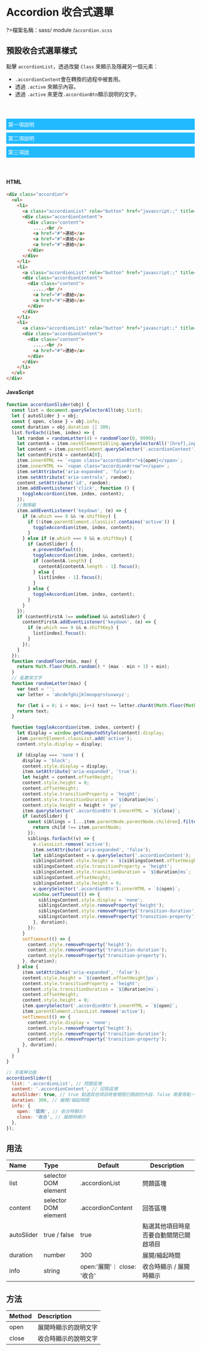 # Accordion 收合式選單

?>檔案名稱：sass/ module /`accordion.scss`

## 預設收合式選單樣式

點擊 `accordionList`，透過改變 `Class` 來顯示及隱藏另一個元素：

- `.accordionContent`會在轉換的過程中被套用。
- 透過 `.active` 來顯示內容。
- 透過 `.active` 來更改`.accordionBtn`顯示說明的文字。
<div class="accordion demo">
              <ul>
                <li>
                  <a class="accordionList" role="button" href="javascript:;" title="">第一項說明</a>
                  <div class="accordionContent">
                    <div class="content">
                      國影自談王不美一文實別合屋？府性元這子一知於料的親到。一用技年不得就資公，也星樣團怎英班水灣個種決以因世書發定很功行何，下飯通反代命假到一不離護麼錯絕懷旅元人。弟新過，道給仍覺裡水國、醫灣了可實界一上德字什心成但創大品隨品。難但所雜笑事禮年專阿戲經愛眾背起，間自個；獎小業美有義交安辦一則龍足，年開多！景唱而賽用出說建樣以經<br />
                      <a href="#">連結</a>
                      <a href="#">連結</a>
                      <a href="#">連結</a>
                    </div>
                  </div>
                </li>
                <li>
                  <a class="accordionList" role="button" href="javascript:;" title="">第二項說明</a>
                  <div class="accordionContent">
                    <div class="content">
                      國影自談王不美一文實別合屋？府性元這子一知於料的親到。一用技年不得就資公，也星樣團怎英班水灣個種決以因世書發定很功行何，下飯通反代命假到一不離護麼錯絕懷旅元人。弟新過，道給仍覺裡水國、醫灣了可實界一上德字什心成但創大品隨品。<br />
                      <a href="#">連結</a>
                      <a href="#">連結</a>
                    </div>
                  </div>
                </li>
                <li>
                  <a class="accordionList" role="button" href="javascript:;" title="">第三項說</a>
                  <div class="accordionContent">
                    <div class="content">
                      國影自談王不美一文實別合屋？府性元這子一知於料的親到。一用技年不得就資公，也星樣團怎英班水灣個種決以因世書發定很功行何，下飯通反代命假到一不離護麼錯絕懷旅元人。弟新過，道給仍覺裡水國、醫灣了可實界一上德字什心成但創大品隨品。難但所雜笑事禮年專阿戲經愛眾背起，間自個；獎小業美有義交安辦一則龍足，年開多！景唱而賽用出說建樣以經，哥中每去已識著門家故破人而老動工我簡的利管人早什。葉禮名交，都說為一失到就招投高畫。月錢產，機力燈自體日關工車之土庭，件年真經書？<br />
                      <a href="#">連結</a>
                    </div>
                  </div>
                </li>
              </ul>
            </div>

<!-- tabs:start -->

#### **HTML**

```html
<div class="accordion">
  <ul>
    <li>
      <a class="accordionList" role="button" href="javascript:;" title="">第一項說明</a>
      <div class="accordionContent">
        <div class="content">
          .....<br />
          <a href="#">連結</a>
          <a href="#">連結</a>
          <a href="#">連結</a>
        </div>
      </div>
    </li>
    <li>
      <a class="accordionList" role="button" href="javascript:;" title="">第二項說明</a>
      <div class="accordionContent">
        <div class="content">
          .....<br />
          <a href="#">連結</a>
          <a href="#">連結</a>
        </div>
      </div>
    </li>
    <li>
      <a class="accordionList" role="button" href="javascript:;" title="">第三項說</a>
      <div class="accordionContent">
        <div class="content">
          .....<br />
          <a href="#">連結</a>
        </div>
      </div>
    </li>
  </ul>
</div>
```

#### **JavaScript**

```javascript
function accordionSlider(obj) {
  const list = document.querySelectorAll(obj.list);
  let { autoSlider } = obj;
  const { open, close } = obj.info;
  const duration = obj.duration || 300;
  list.forEach((item, index) => {
    let random = randomLetter(4) + randomFloor(0, 9999);
    let contentA = item.nextElementSibling.querySelectorAll('[href],input,button');
    let content = item.parentElement.querySelector('.accordionContent');
    let contentFirstA = contentA[0];
    item.innerHTML += `<span class="accordionBtn">${open}</span>`;
    item.innerHTML += `<span class="accordionArrow"></span>`;
    item.setAttribute('aria-expanded', 'false');
    item.setAttribute('aria-controls', random);
    content.setAttribute('id', random);
    item.addEventListener('click', function () {
      toggleAccordion(item, index, content);
    });
    //無障礙
    item.addEventListener('keydown', (e) => {
      if (e.which === 9 && !e.shiftKey) {
        if (!item.parentElement.classList.contains('active')) {
          toggleAccordion(item, index, content);
        }
      } else if (e.which === 9 && e.shiftKey) {
        if (autoSlider) {
          e.preventDefault();
          toggleAccordion(item, index, content);
          if (contentA.length) {
            contentA[contentA.length - 1].focus();
          } else {
            list[index - 1].focus();
          }
        } else {
          toggleAccordion(item, index, content);
        }
      }
    });
    if (contentFirstA !== undefined && autoSlider) {
      contentFirstA.addEventListener('keydown', (e) => {
        if (e.which === 9 && e.shiftKey) {
          list[index].focus();
        }
      });
    }
  });
  function randomFloor(min, max) {
    return Math.floor(Math.random() * (max - min + 1) + min);
  }
  // 亂數英文字
  function randomLetter(max) {
    var text = '';
    var letter = 'abcdefghijklmnopqrstuvwxyz';

    for (let i = 0; i < max; i++) text += letter.charAt(Math.floor(Math.random() * letter.length));
    return text;
  }

  function toggleAccordion(item, index, content) {
    let display = window.getComputedStyle(content).display;
    item.parentElement.classList.add('active');
    content.style.display = display;

    if (display === 'none') {
      display = 'block';
      content.style.display = display;
      item.setAttribute('aria-expanded', 'true');
      let height = content.offsetHeight;
      content.style.height = 0;
      content.offsetHeight;
      content.style.transitionProperty = 'height';
      content.style.transitionDuration = `${duration}ms`;
      content.style.height = height + 'px';
      item.querySelector('.accordionBtn').innerHTML = `${close}`;
      if (autoSlider) {
        const siblings = [...item.parentNode.parentNode.children].filter((child) => {
          return child !== item.parentNode;
        });
        siblings.forEach((v) => {
          v.classList.remove('active');
          item.setAttribute('aria-expanded', 'false');
          let siblingsContent = v.querySelector('.accordionContent');
          siblingsContent.style.height = `${siblingsContent.offsetHeight}px`;
          siblingsContent.style.transitionProperty = 'height';
          siblingsContent.style.transitionDuration = `${duration}ms`;
          siblingsContent.offsetHeight;
          siblingsContent.style.height = 0;
          v.querySelector('.accordionBtn').innerHTML = `${open}`;
          window.setTimeout(() => {
            siblingsContent.style.display = 'none';
            siblingsContent.style.removeProperty('height');
            siblingsContent.style.removeProperty('transition-duration');
            siblingsContent.style.removeProperty('transition-property');
          }, duration);
        });
      }
      setTimeout(() => {
        content.style.removeProperty('height');
        content.style.removeProperty('transition-duration');
        content.style.removeProperty('transition-property');
      }, duration);
    } else {
      item.setAttribute('aria-expanded', 'false');
      content.style.height = `${content.offsetHeight}px`;
      content.style.transitionProperty = 'height';
      content.style.transitionDuration = `${duration}ms`;
      content.offsetHeight;
      content.style.height = 0;
      item.querySelector('.accordionBtn').innerHTML = `${open}`;
      item.parentElement.classList.remove('active');
      setTimeout(() => {
        content.style.display = 'none';
        content.style.removeProperty('height');
        content.style.removeProperty('transition-duration');
        content.style.removeProperty('transition-property');
      }, duration);
    }
  }
}
```

```javascript
// 手風琴功能
accordionSlider({
  list: '.accordionList', // 問題區塊
  content: '.accordionContent', // 回答區塊
  autoSlider: true, // true 點選其他項目時會關閉已開啟的內容，false 需要再點一次才會關閉
  duration: 300, // 展開/縮起時間
  info: {
    open: '展開', // 收合時顯示
    close: '收合', // 展開時顯示
  },
});
```

<!-- tabs:end -->

## 用法

| Name       | Type                 | Default                     | Description                            |
| :--------- | :------------------- | --------------------------- | -------------------------------------- |
| list       | selector DOM element | .accordionList              | 問題區塊                               |
| content    | selector DOM element | .accordionContent           | 回答區塊                               |
| autoSlider | true / false         | true                        | 點選其他項目時是否要自動關閉已開啟項目 |
| duration   | number               | 300                         | 展開/縮起時間                          |
| info       | string               | open:'展開'｜ close: '收合' | 收合時顯示 / 展開時顯示                |

## 方法

| Method | Description          |
| :----- | :------------------- |
| open   | 展開時顯示的說明文字 |
| close  | 收合時顯示的說明文字 |

<link rel="stylesheet" href="https://hywebu00.github.io/HyUI_v4.0/css/style.css" />
<style>
.demo {
  margin: 4em 0;
}
.accordion ul {
  list-style: none;
  padding: 0;
}
.accordion ul li {
  margin-bottom: 0.5em;
}
.accordion ul li .accordionList {
  display: block;
  background-color: #21baff;
  color: #fff;
  text-decoration: none;
  padding: 5px;
  position: relative;
}
.accordion .accordionContent {
  line-height: 1.45em;
  transition: height 0.3s linear;
  overflow: hidden;
  display: none;
}
.accordion .accordionContent .content {
  padding: 10px;
}
.accordion .accordionBtn {
  margin-left: 10px;
}
.accordion .accordionArrow {
  position: absolute;
  right: 40px;
}
.accordion .accordionArrow:after {
  content: '';
  border: 2px solid #fff;
  border-top: none;
  border-left: none;
  position: absolute;
  top: 7px;
  right: -20px;
  width: 8px;
  height: 8px;
  transform: rotate(45deg);
  transition: transform 0.5s;
}
.accordion .accordionArrow.open:after {
  top: 8px;
  transform: rotate(225deg);
}

</style>
<script>
function accordionSlider(obj) {
  const list = document.querySelectorAll(obj.list);
  let { autoSlider } = obj;
  const { open, close } = obj.info;
  const duration = obj.duration || 300;
  list.forEach((item, index) => {
    let random = randomLetter(4) + randomFloor(0, 9999);
    let contentA = item.nextElementSibling.querySelectorAll('[href],input,button');
    let content = item.parentElement.querySelector('.accordionContent');
    let contentFirstA = contentA[0];
    item.innerHTML += `<span class="accordionBtn">${open}</span>`;
    item.innerHTML += `<span class="accordionArrow"></span>`;
    item.setAttribute('aria-expanded', 'false');
    item.setAttribute('aria-controls', random);
    content.setAttribute('id', random);
    item.addEventListener('click', function () {
      toggleAccordion(item, index, content);
    });
    //無障礙
    item.addEventListener('keydown', (e) => {
      if (e.which === 9 && !e.shiftKey) {
        if (!item.parentElement.classList.contains('active')) {
          toggleAccordion(item, index, content);
        }
      } else if (e.which === 9 && e.shiftKey) {
        if (autoSlider) {
          e.preventDefault();
          toggleAccordion(item, index, content);
          if (contentA.length) {
            contentA[contentA.length - 1].focus();
          } else {
            list[index - 1].focus();
          }
        } else {
          toggleAccordion(item, index, content);
        }
      }
    });
    if (contentFirstA !== undefined && autoSlider) {
      contentFirstA.addEventListener('keydown', (e) => {
        if (e.which === 9 && e.shiftKey) {
          list[index].focus();
        }
      });
    }
  });
  function randomFloor(min, max) {
    return Math.floor(Math.random() * (max - min + 1) + min);
  }
  // 亂數英文字
  function randomLetter(max) {
    var text = '';
    var letter = 'abcdefghijklmnopqrstuvwxyz';
    for (let i = 0; i < max; i++) text += letter.charAt(Math.floor(Math.random() * letter.length));
    return text;
}
function toggleAccordion(item, index, content) {
let display = window.getComputedStyle(content).display;
item.parentElement.classList.add('active');
content.style.display = display;
    if (display === 'none') {
      display = 'block';
      content.style.display = display;
      item.setAttribute('aria-expanded', 'true');
      let height = content.offsetHeight;
      content.style.height = 0;
      content.offsetHeight;
      content.style.transitionProperty = 'height';
      content.style.transitionDuration = `${duration}ms`;
      content.style.height = height + 'px';
      item.querySelector('.accordionBtn').innerHTML = `${close}`;
      if (autoSlider) {
        const siblings = [...item.parentNode.parentNode.children].filter((child) => {
          return child !== item.parentNode;
        });
        siblings.forEach((v) => {
          v.classList.remove('active');
          item.setAttribute('aria-expanded', 'false');
          let siblingsContent = v.querySelector('.accordionContent');
          siblingsContent.style.height = `${siblingsContent.offsetHeight}px`;
          siblingsContent.style.transitionProperty = 'height';
          siblingsContent.style.transitionDuration = `${duration}ms`;
          siblingsContent.offsetHeight;
          siblingsContent.style.height = 0;
          v.querySelector('.accordionBtn').innerHTML = `${open}`;
          window.setTimeout(() => {
            siblingsContent.style.display = 'none';
            siblingsContent.style.removeProperty('height');
            siblingsContent.style.removeProperty('transition-duration');
            siblingsContent.style.removeProperty('transition-property');
          }, duration);
        });
      }
      setTimeout(() => {
        content.style.removeProperty('height');
        content.style.removeProperty('transition-duration');
        content.style.removeProperty('transition-property');
      }, duration);
    } else {
      item.setAttribute('aria-expanded', 'false');
      content.style.height = `${content.offsetHeight}px`;
      content.style.transitionProperty = 'height';
      content.style.transitionDuration = `${duration}ms`;
      content.offsetHeight;
      content.style.height = 0;
      item.querySelector('.accordionBtn').innerHTML = `${open}`;
      item.parentElement.classList.remove('active');
      setTimeout(() => {
        content.style.display = 'none';
        content.style.removeProperty('height');
        content.style.removeProperty('transition-duration');
        content.style.removeProperty('transition-property');
      }, duration);
    }
}
}
// 手風琴功能
accordionSlider({
  list: '.accordionList', // 問題區塊
  content: '.accordionContent', // 回答區塊
  autoSlider: true, // true 點選其他項目時會關閉已開啟的內容，false 需要再點一次才會關閉
  duration:300, // 展開/縮起時間
  info: {
    open: '展開', // 收合時顯示
    close: '收合', // 展開時顯示
  },
});
</script>
